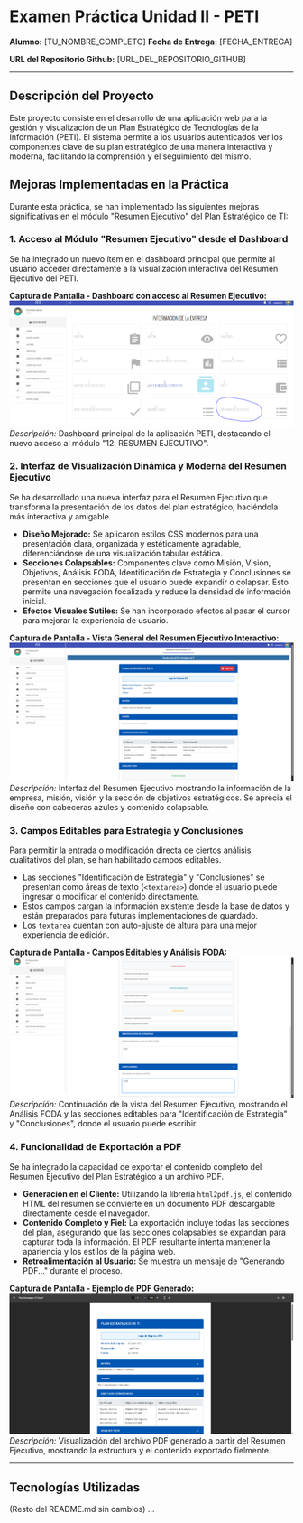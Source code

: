 # Examen Práctica Unidad II - PETI

**Alumno:** [TU_NOMBRE_COMPLETO]
**Fecha de Entrega:** [FECHA_ENTREGA]

**URL del Repositorio Github:** [URL_DEL_REPOSITORIO_GITHUB]

---

## Descripción del Proyecto

Este proyecto consiste en el desarrollo de una aplicación web para la gestión y visualización de un Plan Estratégico de Tecnologías de la Información (PETI). El sistema permite a los usuarios autenticados ver los componentes clave de su plan estratégico de una manera interactiva y moderna, facilitando la comprensión y el seguimiento del mismo.

## Mejoras Implementadas en la Práctica

Durante esta práctica, se han implementado las siguientes mejoras significativas en el módulo "Resumen Ejecutivo" del Plan Estratégico de TI:

### 1. Acceso al Módulo "Resumen Ejecutivo" desde el Dashboard

Se ha integrado un nuevo ítem en el dashboard principal que permite al usuario acceder directamente a la visualización interactiva del Resumen Ejecutivo del PETI.

**Captura de Pantalla - Dashboard con acceso al Resumen Ejecutivo:**
![](https://raw.githubusercontent.com/Daleskadf/PE_II_EXAMEN_PRACTICO/master/Captura1.png)
*Descripción:* Dashboard principal de la aplicación PETI, destacando el nuevo acceso al módulo "12. RESUMEN EJECUTIVO".

### 2. Interfaz de Visualización Dinámica y Moderna del Resumen Ejecutivo

Se ha desarrollado una nueva interfaz para el Resumen Ejecutivo que transforma la presentación de los datos del plan estratégico, haciéndola más interactiva y amigable.

*   **Diseño Mejorado:** Se aplicaron estilos CSS modernos para una presentación clara, organizada y estéticamente agradable, diferenciándose de una visualización tabular estática.
*   **Secciones Colapsables:** Componentes clave como Misión, Visión, Objetivos, Análisis FODA, Identificación de Estrategia y Conclusiones se presentan en secciones que el usuario puede expandir o colapsar. Esto permite una navegación focalizada y reduce la densidad de información inicial.
*   **Efectos Visuales Sutiles:** Se han incorporado efectos al pasar el cursor para mejorar la experiencia de usuario.

**Captura de Pantalla - Vista General del Resumen Ejecutivo Interactivo:**
![](https://raw.githubusercontent.com/Daleskadf/PE_II_EXAMEN_PRACTICO/master/Captura2.png)
*Descripción:* Interfaz del Resumen Ejecutivo mostrando la información de la empresa, misión, visión y la sección de objetivos estratégicos. Se aprecia el diseño con cabeceras azules y contenido colapsable.

### 3. Campos Editables para Estrategia y Conclusiones

Para permitir la entrada o modificación directa de ciertos análisis cualitativos del plan, se han habilitado campos editables.

*   Las secciones "Identificación de Estrategia" y "Conclusiones" se presentan como áreas de texto (`<textarea>`) donde el usuario puede ingresar o modificar el contenido directamente.
*   Estos campos cargan la información existente desde la base de datos y están preparados para futuras implementaciones de guardado.
*   Los `textarea` cuentan con auto-ajuste de altura para una mejor experiencia de edición.

**Captura de Pantalla - Campos Editables y Análisis FODA:**
![](https://raw.githubusercontent.com/Daleskadf/PE_II_EXAMEN_PRACTICO/master/Captura3.png)
*Descripción:* Continuación de la vista del Resumen Ejecutivo, mostrando el Análisis FODA y las secciones editables para "Identificación de Estrategia" y "Conclusiones", donde el usuario puede escribir.

### 4. Funcionalidad de Exportación a PDF

Se ha integrado la capacidad de exportar el contenido completo del Resumen Ejecutivo del Plan Estratégico a un archivo PDF.

*   **Generación en el Cliente:** Utilizando la librería `html2pdf.js`, el contenido HTML del resumen se convierte en un documento PDF descargable directamente desde el navegador.
*   **Contenido Completo y Fiel:** La exportación incluye todas las secciones del plan, asegurando que las secciones colapsables se expandan para capturar toda la información. El PDF resultante intenta mantener la apariencia y los estilos de la página web.
*   **Retroalimentación al Usuario:** Se muestra un mensaje de "Generando PDF..." durante el proceso.

**Captura de Pantalla - Ejemplo de PDF Generado:**
![](https://raw.githubusercontent.com/Daleskadf/PE_II_EXAMEN_PRACTICO/master/Captura4.png)
*Descripción:* Visualización del archivo PDF generado a partir del Resumen Ejecutivo, mostrando la estructura y el contenido exportado fielmente.

---

## Tecnologías Utilizadas
(Resto del README.md sin cambios)
...
